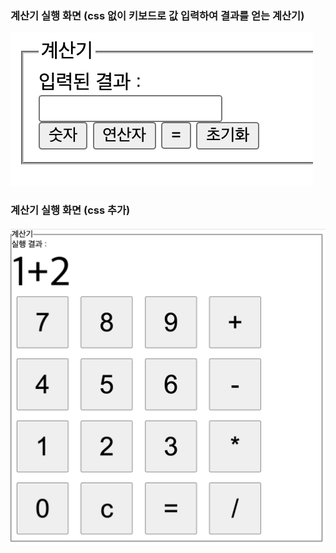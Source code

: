 ### 계산기 실행 화면 (css 없이 키보드로 값 입력하여 결과를 얻는 계산기)

<img src = calculator_screenshot.png>

### 계산기 실행 화면 (css 추가)

<img src = calculator_screenshot_css.png>
